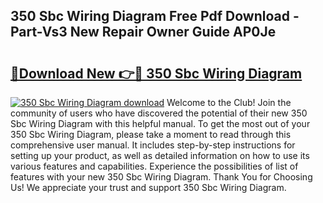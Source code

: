 ## 350 Sbc Wiring Diagram Free Pdf Download - Part-Vs3 New Repair Owner Guide AP0Je

# <h2><a href="http://dfrmgnq.blite.top/?on=350+Sbc+Wiring+Diagram">🔗Download New 👉🔴 350 Sbc Wiring Diagram</a></h2>

[![350 Sbc Wiring Diagram download](https://i.imgur.com/lujVjoI.png)](http://dfrmgnq.blite.top/?on=350+Sbc+Wiring+Diagram)
Welcome to the Club! Join the community of users who have discovered the potential of their new 350 Sbc Wiring Diagram with this helpful manual. To get the most out of your 350 Sbc Wiring Diagram, please take a moment to read through this comprehensive user manual. It includes step-by-step instructions for setting up your product, as well as detailed information on how to use its various features and capabilities. Experience the possibilities of list of features with your new 350 Sbc Wiring Diagram. Thank You for Choosing Us! We appreciate your trust and support 350 Sbc Wiring Diagram.
